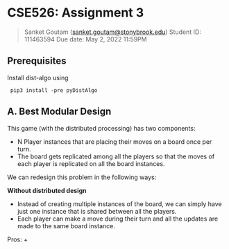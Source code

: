 # CSE526: Assignment 3

> Sanket Goutam (sanket.goutam@stonybrook.edu)
> Student ID: 111463594
> Due date: May 2, 2022 11:59PM

## Prerequisites

Install dist-algo using

` pip3 install -pre pyDistAlgo`

## A. Best Modular Design

This game (with the distributed processing) has two components:

- N Player instances that are placing their moves on a board once per turn.
- The board gets replicated among all the players so that the moves of each
    player is replicated on all the board instances.

We can redesign this problem in the following ways:

**Without distributed design**

- Instead of creating multiple instances of the board, we can simply have
just one instance that is shared between all the players. 
- Each player can make a move during their turn and all the updates are made 
to the same board instance.

Pros:
+ 